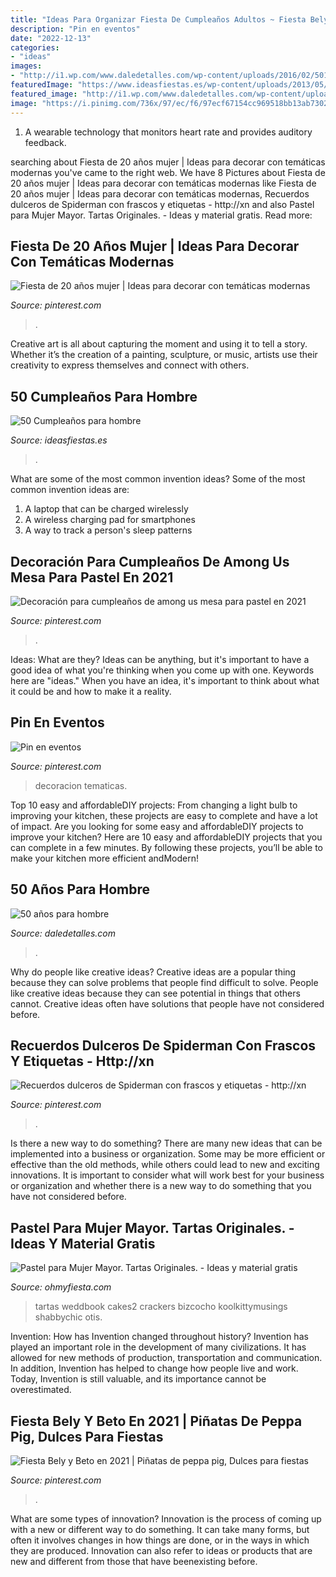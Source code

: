 ```yaml
---
title: "Ideas Para Organizar Fiesta De Cumpleaños Adultos ~ Fiesta Bely Y Beto En 2021"
description: "Pin en eventos"
date: "2022-12-13"
categories:
- "ideas"
images:
- "http://i1.wp.com/www.daledetalles.com/wp-content/uploads/2016/02/5019.jpg"
featuredImage: "https://www.ideasfiestas.es/wp-content/uploads/2013/05/50-cumpleanos-hombre-ensaladas.jpg"
featured_image: "http://i1.wp.com/www.daledetalles.com/wp-content/uploads/2016/02/5019.jpg"
image: "https://i.pinimg.com/736x/97/ec/f6/97ecf67154cc969518bb13ab73028090.jpg"
---
```



1. A wearable technology that monitors heart rate and provides auditory feedback.

	

		
searching about Fiesta de 20 años mujer | Ideas para decorar con temáticas modernas you've came to the right web. We have 8 Pictures about Fiesta de 20 años mujer | Ideas para decorar con temáticas modernas like Fiesta de 20 años mujer | Ideas para decorar con temáticas modernas, Recuerdos dulceros de Spiderman con frascos y etiquetas - http://xn and also Pastel para Mujer Mayor. Tartas Originales. - Ideas y material gratis. Read more:
		
    
## Fiesta De 20 Años Mujer | Ideas Para Decorar Con Temáticas Modernas

<img loading=lazy src="https://i.pinimg.com/736x/3e/34/f9/3e34f9e232411e3da21057c7e53321f0.jpg" onerror="this.onerror=null;this.src='https://tse2.mm.bing.net/th?id=OIP.eUf5egX1YAznF1tzNE6kHQHaFk&amp;pid=15.1';" alt="Fiesta de 20 años mujer | Ideas para decorar con temáticas modernas">

_Source: pinterest.com_

>. 

	

Creative art is all about capturing the moment and using it to tell a story. Whether it’s the creation of a painting, sculpture, or music, artists use their creativity to express themselves and connect with others.

    
## 50 Cumpleaños Para Hombre

<img loading=lazy src="https://www.ideasfiestas.es/wp-content/uploads/2013/05/50-cumpleanos-hombre-ensaladas.jpg" onerror="this.onerror=null;this.src='https://tse3.mm.bing.net/th?id=OIP.HpJ43-8E1FFmbAqmSry5IQAAAA&amp;pid=15.1';" alt="50 Cumpleaños para hombre">

_Source: ideasfiestas.es_

>. 

	

What are some of the most common invention ideas?
Some of the most common invention ideas are: 
1. A laptop that can be charged wirelessly
2. A wireless charging pad for smartphones
3. A way to track a person's sleep patterns

    
## Decoración Para Cumpleaños De Among Us Mesa Para Pastel En 2021

<img loading=lazy src="https://i.pinimg.com/736x/80/49/42/804942271e782c7996364c11612fa574.jpg" onerror="this.onerror=null;this.src='https://tse1.mm.bing.net/th?id=OIP.DEXiDhTeh4pX4QmY8gpK3AHaJ3&amp;pid=15.1';" alt="Decoración para cumpleaños de among us mesa para pastel en 2021">

_Source: pinterest.com_

>. 

	

Ideas: What are they?
Ideas can be anything, but it's important to have a good idea of what you're thinking when you come up with one. Keywords here are "ideas." When you have an idea, it's important to think about what it could be and how to make it a reality.

    
## Pin En Eventos

<img loading=lazy src="https://i.pinimg.com/736x/8b/43/ba/8b43ba29c47c636df8509a064850ae28.jpg" onerror="this.onerror=null;this.src='https://tse2.mm.bing.net/th?id=OIP.qr-jPbOh8pnldwrP-M7LCwHaJ4&amp;pid=15.1';" alt="Pin en eventos">

_Source: pinterest.com_

>decoracion tematicas. 

	

Top 10 easy and affordableDIY projects: From changing a light bulb to improving your kitchen, these projects are easy to complete and have a lot of impact.
Are you looking for some easy and affordableDIY projects to improve your kitchen? Here are 10 easy and affordableDIY projects that you can complete in a few minutes. By following these projects, you’ll be able to make your kitchen more efficient andModern!

    
## 50 Años Para Hombre

<img loading=lazy src="http://i1.wp.com/www.daledetalles.com/wp-content/uploads/2016/02/5019.jpg" onerror="this.onerror=null;this.src='https://tse3.mm.bing.net/th?id=OIP.U6vJSeUefUQwY1yk0Nd_ZAAAAA&amp;pid=15.1';" alt="50 años para hombre">

_Source: daledetalles.com_

>. 

	

Why do people like creative ideas?
Creative ideas are a popular thing because they can solve problems that people find difficult to solve. People like creative ideas because they can see potential in things that others cannot. Creative ideas often have solutions that people have not considered before.

    
## Recuerdos Dulceros De Spiderman Con Frascos Y Etiquetas - Http://xn

<img loading=lazy src="https://i.pinimg.com/736x/72/d3/e0/72d3e0046bc613d30be32ce33a96ef29--trifle-spiderman.jpg" onerror="this.onerror=null;this.src='https://tse2.mm.bing.net/th?id=OIP.MSOZEk04GT0y4902XnVFHgHaE9&amp;pid=15.1';" alt="Recuerdos dulceros de Spiderman con frascos y etiquetas - http://xn">

_Source: pinterest.com_

>. 

	

Is there a new way to do something?
There are many new ideas that can be implemented into a business or organization. Some may be more efficient or effective than the old methods, while others could lead to new and exciting innovations. It is important to consider what will work best for your business or organization and whether there is a new way to do something that you have not considered before.

    
## Pastel Para Mujer Mayor. Tartas Originales. - Ideas Y Material Gratis

<img loading=lazy src="http://4.bp.blogspot.com/-jyVAJvpCICU/UyuX17MAqfI/AAAAAAACgaE/bCdWzgWD2UQ/s1600/pastel-para-cumpleaños-de-mujer.jpg" onerror="this.onerror=null;this.src='https://tse1.mm.bing.net/th?id=OIP.bGmx5N1nVusCCxd1fVgqlwAAAA&amp;pid=15.1';" alt="Pastel para Mujer Mayor. Tartas Originales. - Ideas y material gratis">

_Source: ohmyfiesta.com_

>tartas weddbook cakes2 crackers bizcocho koolkittymusings shabbychic otis. 

	

Invention: How has Invention changed throughout history?
Invention has played an important role in the development of many civilizations. It has allowed for new methods of production, transportation and communication. In addition, Invention has helped to change how people live and work. Today, Invention is still valuable, and its importance cannot be overestimated.

    
## Fiesta Bely Y Beto En 2021 | Piñatas De Peppa Pig, Dulces Para Fiestas

<img loading=lazy src="https://i.pinimg.com/736x/97/ec/f6/97ecf67154cc969518bb13ab73028090.jpg" onerror="this.onerror=null;this.src='https://tse1.mm.bing.net/th?id=OIP.XwZiaRXQEoCna2HRGbjjSAHaJ3&amp;pid=15.1';" alt="Fiesta Bely y Beto en 2021 | Piñatas de peppa pig, Dulces para fiestas">

_Source: pinterest.com_

>. 

	

What are some types of innovation?
Innovation is the process of coming up with a new or different way to do something. It can take many forms, but often it involves changes in how things are done, or in the ways in which they are produced. Innovation can also refer to ideas or products that are new and different from those that have beenexisting before.

